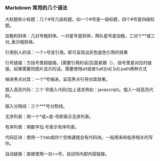 ###   Markdown 常用的几个语法

大标题和小标题：几个#号几级标题。如一个#号是一级标题，四个#号是四级标题。

加粗和斜体：几对号粗斜体。一对星号是斜体，两队星号是加粗，三对个**或三对_表示粗斜体。

引用别人的话：一个>号变引用。即可呈现出灰色底色引用的效果

引号链接：方括号里超链接。[需要引用的话]后面紧跟（），括号里是对应的链接。如果需要将图片显示的话，需要使用alt或者![alt][id] [id]:path两种方式

缩进黑点对其：一个*号缩进。呈现黑点引导对其效果。

插入高亮代码：三个`号插入代码(加上语言例如：javascript)。插入一段高亮代码。

插入分隔线：三个***号分割线。

无序列表：用一个*或+或-号即表示无序列表。

有序列表：用数字加.号表示有序列表。

代码区块：使用一个tab或四个空格键就会有代码块。一般用来和程序相关的写作。

自动链接：直接使用一对<>号，自动将内部内容链接。
